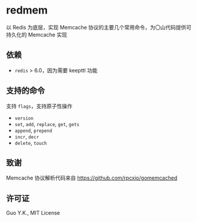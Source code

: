 # redmem

以 Redis 为底层，实现 Memcache 协议的主要几个常用命令，为〇山代码提供可持久化的 Memcache 实现

## 依赖

* `redis` > 6.0，因为需要 keepttl 功能

## 支持的命令

支持 `flags`，支持原子性操作

* `version`
* `set`, `add`, `replace`, `get`, `gets`
* `append`, `prepend`
* `incr`, `decr`
* `delete`, `touch`

## 致谢

Memcache 协议解析代码来自 https://github.com/rpcxio/gomemcached

## 许可证

Guo Y.K., MIT License